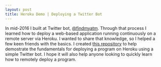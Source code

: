 ```yaml
---
layout: post
title: Heroku Demo | Deploying a Twitter Bot
---
```


In mid-2016 I built at Twitter bot, [@findmyatm](https://twitter.com/findmyatm). Through that process I learned how to deploy a web-based application running continuously on a remote server via Heroku. I wanted to share that knowledge, so I helped a few keen friends with the basics. I created [this repository](https://github.com/ByronAllen/heroku_demo) to help demostrate the fundamentals for deploying a program on Heroku using a simple Twitter bot. I hope it will also help anyone looking to quickly learn how to remotely deploy a program.

